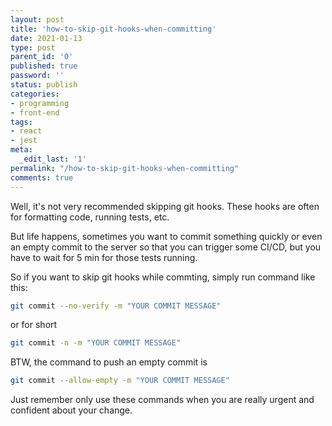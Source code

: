 ```yaml
---
layout: post
title: 'how-to-skip-git-hooks-when-committing'
date: 2021-01-13
type: post
parent_id: '0'
published: true
password: ''
status: publish
categories:
- programming
- front-end
tags:
- react
- jest
meta:
  _edit_last: '1'
permalink: "/how-to-skip-git-hooks-when-committing"
comments: true
---
```



Well,  it's not very recommended skipping git hooks. These hooks are often for formatting code, running tests, etc.

But life happens, sometimes you want to commit something quickly or even an empty commit to the server so that you can 
trigger some CI/CD, but you have to wait for 5 min for those tests running.

So if you want to skip git hooks while commting, simply run command like this:

```bash
git commit --no-verify -m "YOUR COMMIT MESSAGE"
```

or for short
```bash
git commit -n -m "YOUR COMMIT MESSAGE"
```

BTW, the command to push an empty commit is

```bash
git commit --allow-empty -m "YOUR COMMIT MESSAGE"
```

Just remember only use these commands when you are really urgent and confident about your change.

















